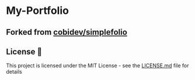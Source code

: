 # My-Portfolio
## Forked from **[cobidev/simplefolio](https://github.com/cobidev/simplefolio)**

## License 📄

This project is licensed under the MIT License - see the [LICENSE.md](LICENSE.md) file for details
